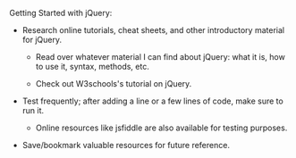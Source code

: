 Getting Started with jQuery:

* Research online tutorials, cheat sheets, and other introductory material for jQuery.

	* Read over whatever material I can find about jQuery: what it is, how to use it, syntax, methods, etc.

	* Check out W3schools's tutorial on jQuery.

* Test frequently; after adding a line or a few lines of code, make sure to run it.

	* Online resources like jsfiddle are also available for testing purposes.

* Save/bookmark valuable resources for future reference.